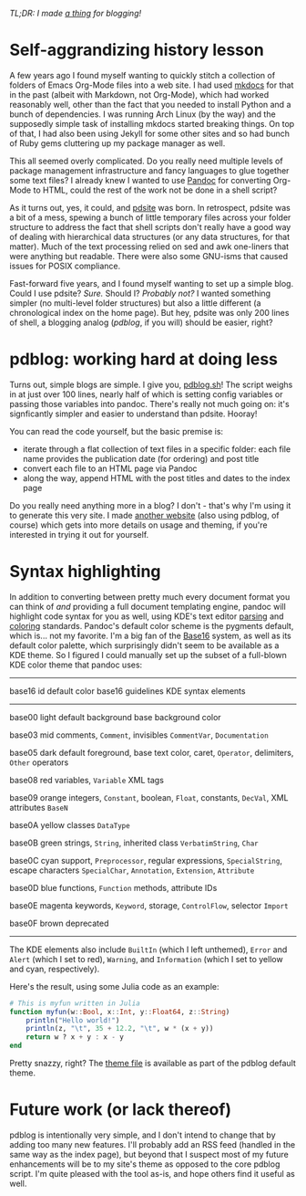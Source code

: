 _TL;DR: I made [a thing](https://pdblog.org) for blogging!_

# Self-aggrandizing history lesson

A few years ago I found myself wanting to quickly stitch a collection of
folders of Emacs Org-Mode files into a web site. I had used
[mkdocs](https://www.mkdocs.org/) for that
in the past (albeit with Markdown, not Org-Mode), which had worked reasonably
well, other than the fact that you needed to install Python and a bunch of
dependencies. I was running Arch Linux (by the way) and the supposedly
simple task of installing mkdocs started breaking things. On top of that, I
had also been using Jekyll for some other sites and so had bunch of Ruby gems
cluttering up my package manager as well.

This all seemed overly complicated. Do you really need multiple levels of
package management infrastructure and fancy languages to glue together some
text files? I already knew I wanted to use [Pandoc](https://pandoc.org/)
for converting Org-Mode to HTML, could the rest of the work not be done in a
shell script?

As it turns out, yes, it could, and [pdsite](https://pdsite.org) was born.
In retrospect, pdsite was a bit of a mess, spewing a bunch of little temporary
files across your folder structure to address the fact that shell scripts
don't really have a good way of dealing with hierarchical data structures (or
any data structures, for that matter). Much of the text
processing relied on sed and awk one-liners that were anything but readable.
There were also some GNU-isms that caused issues for POSIX compliance.

Fast-forward five years, and I found myself wanting to set up a simple blog. 
Could I use pdsite? _Sure._ Should I? _Probably not?_ I wanted something
simpler (no multi-level folder structures) but also a little different (a
chronological index on the home page). But hey, pdsite was only 200 lines of
shell, a blogging analog (_pdblog_, if you will) should be easier, right?

# pdblog: working hard at doing less

Turns out, simple blogs are simple. I give you,
[pdblog.sh](https://github.com/GordStephen/pdblog/blob/master/pdblog.sh)!
The script weighs in at
just over 100 lines, nearly half of which is setting config variables or passing
those variables into pandoc. There's really not much going on: it's
signficantly simpler and easier to understand than pdsite. Hooray!

You can read the code yourself, but the basic premise is:

 - iterate through a flat collection of text files in a specific folder: each
   file name provides the publication date (for ordering) and post title
 - convert each file to an HTML page via Pandoc
 - along the way, append HTML with the post titles and dates to the index page

Do you really need anything more in a blog? I don't - that's why I'm using it
to generate this very site. I made [another website](https://pdblog.org)
(also using pdblog, of course) which gets into
more details on usage and theming, if you're interested in trying it out
for yourself.

# Syntax highlighting

In addition to converting between pretty much every document format you can
think of _and_ providing a full document templating engine, pandoc will
highlight code syntax for you as well, using KDE's text editor
[parsing](https://docs.kde.org/trunk5/en/kate/katepart/highlight.html)
and
[coloring](https://docs.kde.org/trunk5/en/kate/katepart/color-themes.html#color-themes-json)
standards. Pandoc's default color scheme is the pygments
default, which is... not my favorite. I'm a big fan of the
[Base16](http://chriskempson.com/projects/base16/)
system, as well as its default color palette, which surprisingly didn't seem
to be available as a KDE theme. So I figured I could manually set up the
subset of a full-blown KDE color theme that pandoc uses:
 
-------------------------------------------------------------------------------
 base16 id    default color      base16 guidelines     KDE syntax elements
-----------  ----------------  ---------------------  -------------------------
 base00        light            default background      base background color

 base03        mid              comments,               `Comment`,
                                invisibles              `CommentVar`,
                                                        `Documentation`

 base05        dark             default foreground,      base text color,
                                caret,                   `Operator`,
                                delimiters,              `Other`
                                operators 

 base08        red              variables,               `Variable`
                                XML tags

 base09        orange           integers,               `Constant`,
                                boolean,                `Float`,
                                constants,              `DecVal`,
                                XML attributes          `BaseN`

 base0A        yellow           classes                 `DataType`

 base0B        green            strings,                `String`,
                                inherited class         `VerbatimString`,
                                                        `Char`

 base0C        cyan             support,                `Preprocessor`,
                                regular expressions,    `SpecialString`,
                                escape characters       `SpecialChar`,
                                                        `Annotation`,
                                                        `Extension`,
                                                        `Attribute`

 base0D        blue             functions,              `Function`
                                methods,
                                attribute IDs

 base0E        magenta          keywords,               `Keyword`,
                                storage,                `ControlFlow`,
                                selector                `Import`

 base0F        brown            deprecated

-------------------------------------------------------------------------------


The KDE elements also include `BuiltIn` (which I left unthemed),
`Error` and `Alert` (which I set to red), `Warning`, and
`Information` (which I set to yellow and cyan, respectively).

Here's the result, using some Julia code as an example:

```julia
# This is myfun written in Julia
function myfun(w::Bool, x::Int, y::Float64, z::String)
    println("Hello world!")
    println(z, "\t", 35 + 12.2, "\t", w * (x + y))
    return w ? x + y : x - y
end
```

Pretty snazzy, right? The
[theme file](https://github.com/GordStephen/pdblog/blob/master/theme/highlighting.theme)
is available as part of the pdblog default theme.

# Future work (or lack thereof)

pdblog is intentionally very simple, and I don't intend to change that by
adding too many new features. I'll probably add an RSS feed (handled in the
same way as the index page), but beyond that
I suspect most of my future enhancements will be to my
site's theme as opposed to the core pdblog script. I'm quite pleased with the
tool as-is, and hope others find it useful as well.
